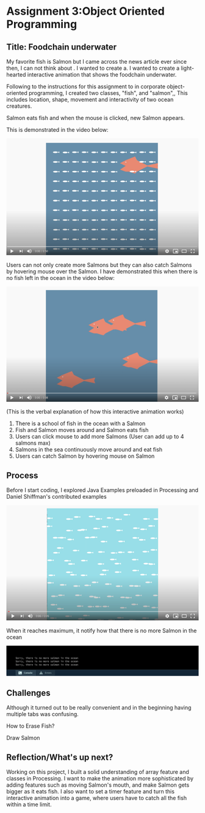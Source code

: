 # Assignment 3:Object Oriented Programming

## Title: Foodchain underwater

My favorite fish is Salmon but I came across the news article ever since then, I can not think about . I wanted to create a. I wanted to create a light-hearted interactive animation that shows the foodchain underwater. 

Following to the instructions for this assignment to in corporate object-oriented programming, I created two classes, "fish", and "salmon",, This includes location, shape, movement and interactivity of two ocean creatures. 

Salmon eats fish and when the mouse is clicked, new Salmon appears. 

This is demonstrated in the video below: 

[![Watch the video](Image/salmoneatsfish.png)](https://youtu.be/HjzMetCymzY)

Users can not only create more Salmons but they can also catch Salmons by hovering mouse over the Salmon. 
I have demonstrated this when there is no fish left in the ocean in the video below:

[![Watch the video](Image/catchsalmon.png)](https://youtu.be/U45Wx4rRSPU)

(This is the verbal explanation of how this interactive animation works)
1. There is a school of fish in the ocean with a Salmon 
2. Fish and Salmon moves around and Salmon eats fish
3. Users can click mouse to add more Salmons (User can add up to 4 salmons max)
4. Salmons in the sea continuously move around and eat fish
5. Users can catch Salmon by hovering mouse on Salmon 

## Process

Before I start coding, I explored Java Examples preloaded in Processing and Daniel Shiffman's contributed examples

[![Watch the video](Image/fisharray.png)](https://youtu.be/ahqS62cjVPs)


When it reaches maximum, it notify how that there is no more Salmon in the ocean

![](Image/thereisnomore.png)


## Challenges

Although it turned out to be really convenient and in the beginning having multiple tabs was confusing. 

How to Erase Fish?

Draw Salmon 



## Reflection/What's up next?
Working on this project, I built a solid understanding of array feature and classes in Processing. 
I want to make the animation more sophisticated by adding features such as moving Salmon's mouth, and make Salmon gets bigger as it eats fish. 
I also want to set a timer feature and turn this interactive animation into a game, where users have to catch all the fish within a time limit. 


